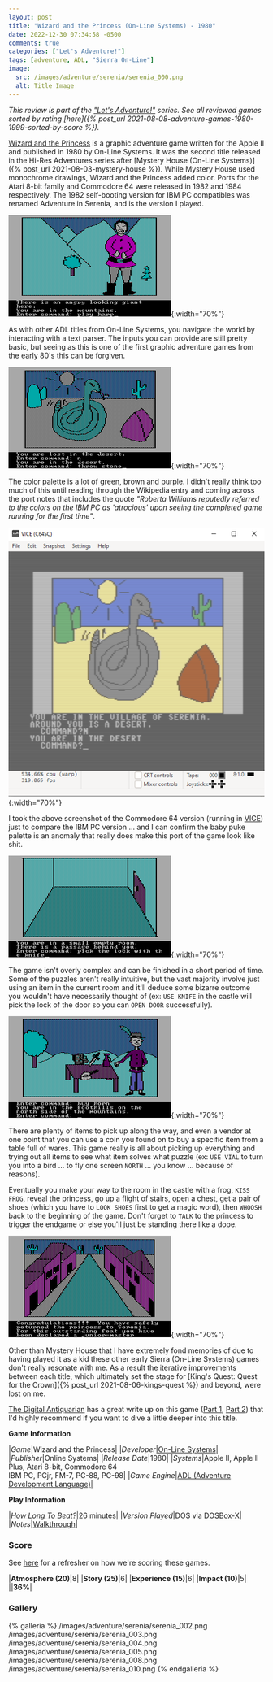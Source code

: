 ```yaml
---
layout: post
title: "Wizard and the Princess (On-Line Systems) - 1980"
date: 2022-12-30 07:34:58 -0500
comments: true
categories: ["Let's Adventure!"]
tags: [adventure, ADL, "Sierra On-Line"]
image:
  src: /images/adventure/serenia/serenia_000.png
  alt: Title Image
---
```


_This review is part of the ["Let's Adventure!"](https://www.alexbevi.com/categories/let-s-adventure/) series. See all reviewed games sorted by rating [here]({% post_url 2021-08-08-adventure-games-1980-1999-sorted-by-score %})._

[Wizard and the Princess](https://en.wikipedia.org/wiki/Wizard_and_the_Princess) is a graphic adventure game written for the Apple II and published in 1980 by On-Line Systems. It was the second title released in the Hi-Res Adventures series after [Mystery House (On-Line Systems)]({% post_url 2021-08-03-mystery-house %}). While Mystery House used monochrome drawings, Wizard and the Princess added color. Ports for the Atari 8-bit family and Commodore 64 were released in 1982 and 1984 respectively. The 1982 self-booting version for IBM PC compatibles was renamed Adventure in Serenia, and is the version I played.

![](/images/adventure/serenia/serenia_006.png){:width="70%"}

As with other ADL titles from On-Line Systems, you navigate the world by interacting with a text parser. The inputs you can provide are still pretty basic, but seeing as this is one of the first graphic adventure games from the early 80's this can be forgiven.

![](/images/adventure/serenia/serenia_001.png){:width="70%"}

The color palette is a lot of green, brown and purple. I didn't really think too much of this until reading through the Wikipedia entry and coming across the port notes that includes the quote _"Roberta Williams reputedly referred to the colors on the IBM PC as 'atrocious' upon seeing the completed game running for the first time"_.

![](/images/adventure/serenia/vice.png){:width="70%"}

I took the above screenshot of the Commodore 64 version (running in [VICE](https://vice-emu.sourceforge.io/)) just to compare the IBM PC version ... and I can confirm the baby puke palette is an anomaly that really does make this port of the game look like shit.

![](/images/adventure/serenia/serenia_009.png){:width="70%"}

The game isn't overly complex and can be finished in a short period of time. Some of the puzzles aren't really intuitive, but the vast majority involve just using an item in the current room and it'll deduce some bizarre outcome you wouldn't have necessarily thought of (ex: `USE KNIFE` in the castle will pick the lock of the door so you can `OPEN DOOR` successfully).

![](/images/adventure/serenia/serenia_007.png){:width="70%"}

There are plenty of items to pick up along the way, and even a vendor at one point that you can use a coin you found on to buy a specific item from a table full of wares. This game really is all about picking up everything and trying out all items to see what item solves what puzzle (ex: `USE VIAL` to turn you into a bird ... to fly one screen `NORTH` ... you know ... because of reasons).

Eventually you make your way to the room in the castle with a frog, `KISS FROG`, reveal the princess, go up a flight of stairs, open a chest, get a pair of shoes (which you have to `LOOK SHOES` first to get a magic word), then `WHOOSH` back to the beginning of the game. Don't forget to `TALK` to the princess to trigger the endgame or else you'll just be standing there like a dope.

![](/images/adventure/serenia/serenia_011.png){:width="70%"}

Other than Mystery House that I have extremely fond memories of due to having played it as a kid these other early Sierra (On-Line Systems) games don't really resonate with me. As a result the iterative improvements between each title, which ultimately set the stage for [King's Quest: Quest for the Crown]({% post_url 2021-08-06-kings-quest %}) and beyond, were lost on me.

[The Digital Antiquarian](https://www.filfre.net/) has a great write up on this game ([Part 1](https://www.filfre.net/2011/10/the-wizard-and-the-princess-part-1/), [Part 2](https://www.filfre.net/2011/10/the-wizard-and-the-princess-part-2/)) that I'd highly recommend if you want to dive a little deeper into this title.

**Game Information**

|*Game*|Wizard and the Princess|
|*Developer*|[On-Line Systems](https://en.wikipedia.org/wiki/On-Line_Systems)|
|*Publisher*|Online Systems|
|*Release Date*|1980|
|*Systems*|Apple II, Apple II Plus, Atari 8-bit, Commodore 64<br>IBM PC, PCjr, FM-7, PC-88, PC-98|
|*Game Engine*|[ADL (Adventure Development Language)](https://wiki.scummvm.org/index.php?title=ADL)|

**Play Information**

|*[How Long To Beat?](https://howlongtobeat.com/game/4543)*|26 minutes|
|*Version Played*|DOS via [DOSBox-X](https://dosbox-x.com/)|
|*Notes*|[Walkthrough](https://www.walkthroughking.com/text/adventureinserenia.aspx)|

### Score

See [here](https://www.alexbevi.com/blog/2021/07/28/adventure-games-1980-1999/#scoring) for a refresher on how we're scoring these games.

|**Atmosphere (20)**|8|
|**Story (25)**|6|
|**Experience (15)**|6|
|**Impact (10)**|5|
||**36%**|

### Gallery

{% galleria %}
/images/adventure/serenia/serenia_002.png
/images/adventure/serenia/serenia_003.png
/images/adventure/serenia/serenia_004.png
/images/adventure/serenia/serenia_005.png
/images/adventure/serenia/serenia_008.png
/images/adventure/serenia/serenia_010.png
{% endgalleria %}